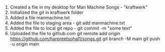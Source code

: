 1) Created a file in my desktop for Man Machine Songs - "kraftwerk"
2) Initialized the git in kraftwerk folder
3) Added a file manmachine.txt
4) Added the file to staging area - git add manmachine.txt
5) Added the file to local git repo - git commit -m "some text"
6) Uploaded the file to github.com
  git remote add origin https://github.com/harpreetsohal1/songs.git
  git branch -M main
  git push -u origin main 
